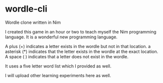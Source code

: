# wordle-cli
Wordle clone written in Nim

I created this game in an hour or two to teach myself the Nim programming language. It is a wonderful new programming language.

A plus (+) indicates a letter exists in the wordle but not in that location. a asterisk (*) indicates that the letter exists in the wordle at the exact location. A space ( ) indicates that a letter does not exist in the wordle. 

It uses a five letter word list which I provided as well.

I will upload other learning experiments here as well. 
